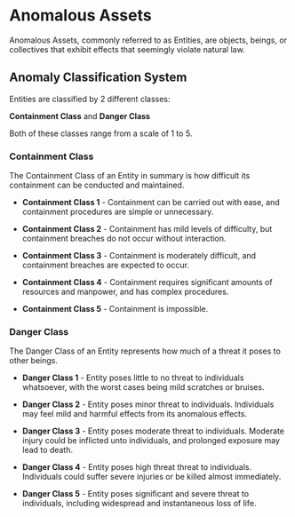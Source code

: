 # Anomalous Assets

Anomalous Assets, commonly referred to as Entities, are objects, beings, or collectives that exhibit effects that seemingly violate natural law.

## Anomaly Classification System

Entities are classified by 2 different classes:

**Containment Class** and **Danger Class**

Both of these classes range from a scale of 1 to 5.

### Containment Class

The Containment Class of an Entity in summary is how difficult its containment can be conducted and maintained.

* **Containment Class 1** - Containment can be carried out with ease, and containment procedures are simple or unnecessary.

* **Containment Class 2** - Containment has mild levels of difficulty, but containment breaches do not occur without interaction.

* **Containment Class 3** - Containment is moderately difficult, and containment breaches are expected to occur.

* **Containment Class 4** - Containment requires significant amounts of resources and manpower, and has complex procedures.

* **Containment Class 5** - Containment is impossible.

### Danger Class

The Danger Class of an Entity represents how much of a threat it poses to other beings.

* **Danger Class 1** - Entity poses little to no threat to individuals whatsoever, with the worst cases being mild scratches or bruises.

* **Danger Class 2** - Entity poses minor threat to individuals. Individuals may feel mild and harmful effects from its anomalous effects.

* **Danger Class 3** - Entity poses moderate threat to individuals. Moderate injury could be inflicted unto individuals, and prolonged exposure may lead to death.

* **Danger Class 4** - Entity poses high threat threat to individuals. Individuals could suffer severe injuries or be killed almost immediately.

* **Danger Class 5** - Entity poses significant and severe threat to individuals, including widespread and instantaneous loss of life.
